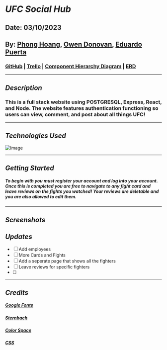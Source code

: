 # **_UFC Social Hub_**

## Date: 03/10/2023

## By: [Phong Hoang](https://www.linkedin.com/in/phong-hoang-2a8659265/), [Owen Donovan](), [Eduardo Puerta](https://www.linkedin.com/in/eduardo-puerta-0a7707265/)

### [GitHub](https://github.com/hoang-p6/UFC-Website-FrontEnd) | [Trello](https://trello.com/b/pF9iiQC0/ufc-website) | [Component Hierarchy Diagram](https://i.imgur.com/FrXO2id.png) | [ERD](https://app.diagrams.net/#G1omIAmwDRo4gh5-R4WfMyfGjU_XYqEOWX)

---

## **_Description_**

### This is a full stack website using POSTGRESQL, Express, React, and Node. The website features authentication functioning so users can view, comment, and post about all things UFC!

---

## **_Technologies Used_**

![Image](https://media.geeksforgeeks.org/wp-content/cdn-uploads/20200402205611/What-is-PERN-Stack.png)

---

## **_Getting Started_**

##### To begin with you must register your account and log into your account. Once this is completed you are free to navigate to any fight card and leave reviews on the fights you watched! Your reviews are deletable and you are also allowed to edit them.

---

## **_Screenshots_**

## **_Updates_**

- [ ] Add employees
- [ ] More Cards and Fights
- [ ] Add a seperate page that shows all the fighters
- [ ] Leave reviews for specific fighters
- [ ]

---

## _Credits_

##### [Google Fonts](https://fonts.google.com/icons)

##### [Sternbach](https://www.cdnfonts.com/sternbach.font)

##### [Color Space](https://mycolor.space/gradient)

##### [CSS](https://css-irl.info/animating-underlines/)